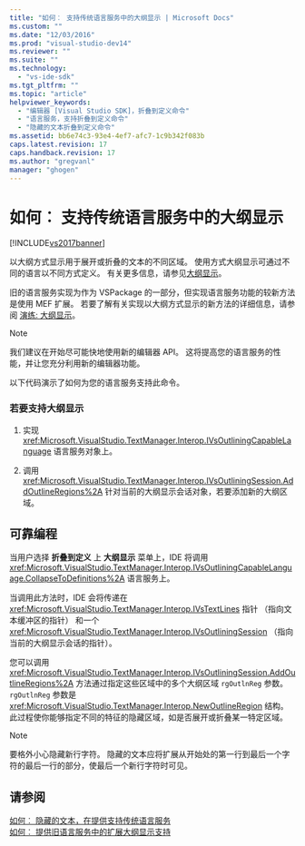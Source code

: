 ```yaml
---
title: "如何︰ 支持传统语言服务中的大纲显示 | Microsoft Docs"
ms.custom: ""
ms.date: "12/03/2016"
ms.prod: "visual-studio-dev14"
ms.reviewer: ""
ms.suite: ""
ms.technology: 
  - "vs-ide-sdk"
ms.tgt_pltfrm: ""
ms.topic: "article"
helpviewer_keywords: 
  - "编辑器 [Visual Studio SDK]，折叠到定义命令"
  - "语言服务，支持折叠到定义命令"
  - "隐藏的文本折叠到定义命令"
ms.assetid: bb6e74c3-93e4-4ef7-afc7-1c9b342f083b
caps.latest.revision: 17
caps.handback.revision: 17
ms.author: "gregvanl"
manager: "ghogen"
---
```

# 如何︰ 支持传统语言服务中的大纲显示
[!INCLUDE[vs2017banner](../../code-quality/includes/vs2017banner.md)]

以大纲方式显示用于展开或折叠的文本的不同区域。 使用方式大纲显示可通过不同的语言以不同方式定义。 有关更多信息，请参见[大纲显示](../../ide/outlining.md)。  
  
 旧的语言服务实现为作为 VSPackage 的一部分，但实现语言服务功能的较新方法是使用 MEF 扩展。 若要了解有关实现以大纲方式显示的新方法的详细信息，请参阅 [演练: 大纲显示](../../extensibility/walkthrough-outlining.md)。  
  
> [!NOTE]
>  我们建议在开始尽可能快地使用新的编辑器 API。 这将提高您的语言服务的性能，并让您充分利用新的编辑器功能。  
  
 以下代码演示了如何为您的语言服务支持此命令。  
  
### 若要支持大纲显示  
  
1.  实现 <xref:Microsoft.VisualStudio.TextManager.Interop.IVsOutliningCapableLanguage> 语言服务对象上。  
  
2.  调用 <xref:Microsoft.VisualStudio.TextManager.Interop.IVsOutliningSession.AddOutlineRegions%2A> 针对当前的大纲显示会话对象，若要添加新的大纲区域。  
  
## 可靠编程  
 当用户选择 **折叠到定义** 上 **大纲显示** 菜单上，IDE 将调用 <xref:Microsoft.VisualStudio.TextManager.Interop.IVsOutliningCapableLanguage.CollapseToDefinitions%2A> 语言服务上。  
  
 当调用此方法时，IDE 会将传递在 <xref:Microsoft.VisualStudio.TextManager.Interop.IVsTextLines> 指针 （指向文本缓冲区的指针） 和一个 <xref:Microsoft.VisualStudio.TextManager.Interop.IVsOutliningSession> （指向当前的大纲显示会话的指针）。  
  
 您可以调用 <xref:Microsoft.VisualStudio.TextManager.Interop.IVsOutliningSession.AddOutlineRegions%2A> 方法通过指定这些区域中的多个大纲区域 `rgOutlnReg` 参数。`rgOutlnReg` 参数是 <xref:Microsoft.VisualStudio.TextManager.Interop.NewOutlineRegion> 结构。 此过程使你能够指定不同的特征的隐藏区域，如是否展开或折叠某一特定区域。  
  
> [!NOTE]
>  要格外小心隐藏新行字符。 隐藏的文本应将扩展从开始处的第一行到最后一个字符的最后一行的部分，使最后一个新行字符时可见。  
  
## 请参阅  
 [如何︰ 隐藏的文本，在提供支持传统语言服务](../../extensibility/internals/how-to-provide-hidden-text-support-in-a-legacy-language-service.md)   
 [如何︰ 提供旧语言服务中的扩展大纲显示支持](../../extensibility/internals/how-to-provide-expanded-outlining-support-in-a-legacy-language-service.md)
